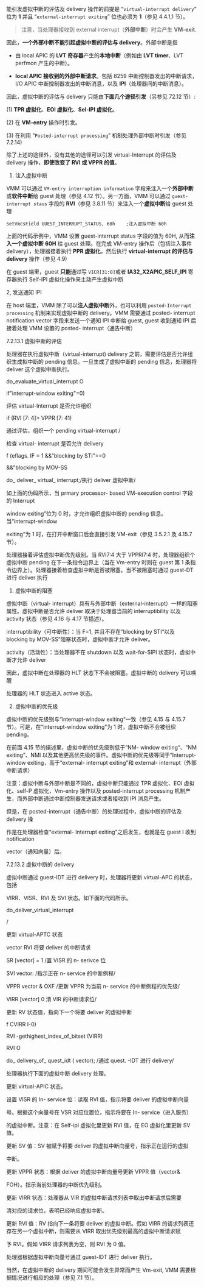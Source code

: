 
<!-- @import "[TOC]" {cmd="toc" depthFrom=1 depthTo=6 orderedList=false} -->

<!-- code_chunk_output -->



<!-- /code_chunk_output -->

能引发虚拟中断的评估及 delivery 操作的前提是 “`virtual-interrupt delivery`” 位为 **1** 并且 “`external-interrupt exiting`” 位也必须为 **1**（参见 4.4.1,1 节）。

>注意，当处理器接收到 external interrupt（**外部中断**）时会产生 **VM-exit**.

因此，**一个外部中断不能引起虚拟中断的评估与 delivery**。外部中断是指

* 由 local APIC 的 **LVT 奇存器**产生的**本地中断**（例如由 **LVT timer**、LVT perfmon 产生的中断）。

* **local APIC 接收到的外部中断请求**。包括 8259 中断控制器发出的中断请求，I/O APIC 中断控制器发出的中断消息，以及 **IPI**（处理器间的中断消息）。

因此，虚拟中断的评估与 delivery 只能由**下面几个途径引发**（另参见 72.12 节）:

(1) **TPR 虚拟化**、**EOI 虚拟化**、**Sel-IPI 虚拟化**。

(2) 在 **VM-entry** 操作时引发。

(3) 在利用 “`Posted-interrupt processing`” 机制处理外部中断时引发（参见 7.2.14)

除了上述的途径外，没有其他的途径可以引发 virtual-Interrupt 的评估及 delivery 操作，**即使改变了 RVI 或 VPPR 的值**。

1. 注入虚拟中断

VMM 可以通过 `VM-entry interruption information` 字段来注入一个**外部中断**或**软件中断**给 guest 处理（参见 4.12 节）。另一方面，VMM 可以通过 `guest-interrupt staus` 字段的 **RVI**（参见 3.8.11 节）来注入一个**虚拟中断**给 guest 处理

```
SetVmcsField GUEST_INTERRUPT_STATUS, 60h    ;注入虚拟中断 60h 
```

上面的代码示例中，VMM 设置 guest-interrupt status 字段的值为 60H, 从而**注入一个虚拟中断** **60H** 给 guest 处理。在完成 VM-entry 操作后（包括注入事件 delivery），处理器接着执行 **PPR 虚拟化**，然后执行 **virtual-interrupt 的评估与 delivery** 操作（参见 4.9)

在 guest 端里，guest **只能**通过写 `VICR[31:0]`或者 **IA32_X2APIC_SELF_IPI** 寄存器执行 Self-IPI 虚拟化操作来主动产生虚拟中断

2, 发送通知 IPI

在 host 端里，VMM 除了可以**注人虚拟中断**外，也可以利用 `posted-Interrupt processing` 机制来实现虚拟中断的 delivery。VMM 需要通过 posted- interrupt notification vector 字段来发送一个通知 IPI 中断给 guest, guest 收到通知 IPI 后接着处理 VMM 设置的 posted-  interrupt（通告中断）

7.2.13.1 虚拟中断的评估

处理器在执行虚拟中断（virtual-interrupt) delivery 之前，需要评估是否允许组织生成拟中断的 pending 信息。一旦生成了虚拟中断的 pending 信息，处理器将 deliver 这个虚拟中断执行。

 do_evaluate_virtual_interrupt O

 if"interrupt-window exiting"=0)

评估 virtual-Interrupt 是否允许组织

 if  (RVI [7: 4]> VPPR [7: 41)

通过评估，组织一个 pending virtual-interrupt
/

检查 virtual- interrupt 是否允许 delivery

 f  (eflags. IF = 1 &&"blocking by STI"==0

 &&"blocking by MOV-SS

do_ deliver_ virtual_ interrupt;/执行 deliver 虚拟中断/

如上面的伪码所示，当 prmary processor- based VM-execution control 字段的 Interrupt

 window exiting”位为 0 时，才允许组织虚拟中断的 pending 信息。当“interrupt-window

 exiting”为 1 时，在打开中断窗口后会直接引发 VM-exit（参见 3.5.2.1 及 4.15.7 节）。

处理器接着评估虛拟中断优先级别。当 RVI7:4 大于 VPPRI7:4 时，处理器组织个虚拟中断 pending 在下一条指令边界上（当在 Vm-entry 时则在 guest 第 1 条指令边界上）。处理器接着检查虚拟中断是否被阻塞，当不被阻塞时通过 guest-DT 进行 deliver 执行

1. 虚拟中断的阻塞

虚拟中断（virtual- interrupt）具有与外部中断（external-interrupt）一样的阻塞属性。虚拟中断是否允许 deliver 取决于处理器当前的 interruptibility 以及 activity 状态（参见 4.16 与 4.17 节描述）。

 interruptibility（可中断性）：当 F=1, 并且不存在“blocking by STI“以及  blocking by MOV-SS”阻塞状态时，虚拟中断才允许 deliver。

 activity（活动性）：当处理器不在 shutdown 以及 wait-for-SIPI 状态时，虚拟中断才允许 deliver

因此，虚拟中断在处理器的 HLT 状态下不会被阻塞。虚拟中断的 delivery 可以唤醒

处理器的 HLT 状态进入 active 状态。

2. 虚拟中断的优先级

虚拟中断的优先级别与“interrupt-window exiting“一致（参见 4.15 与 4.15.7 节）。可是，在“interrupt-window exiting”为 1 时，虚拟中断不会被组织 pending。

在前面 4.15 节的描述里，虚拟中断的优先级别低于“NM- window exiting“、“NM  exiting”、NMI 以及其他更高优先级的事件。虚拟中断的优先级等同于“Interrupt- window  exiting，高于“external- interrupt exiting”和 external- interrupt（外部中断请求）

注意：虚拟中断与外部中断是不同的，虚拟中断只能通过 TPR 虚拟化、EOI 虚拟化、self-P 虚拟化、Vm-entry 操作以及 posted-interrupt processing 机制产生，而外部中断通过中断控制器发送请求或者接收到 IPI 消息产生。

但是，在 posted-interrupt（通告中断）的处理过程中，虚拟中断的评估及 delivery 操

作是在处理器检查“external- Interrupt exiting”之后发生，也就是在 guest I 收到 notification

 vector（通知向量）后。

7.2.13.2 虚拟中断的 delivery

虚拟中断通过 guest-IDT 进行 delivery 时，处理器将更新 virtual-APC 的状态，包括

VIRR、VISR、RVI 及 SVI 状态。如下面的代码所示。

 do_deliver_virtual_interrupt

/

更新 virtual-APTC 状态

 vector RVI 将要 deliver 的中断请求

 SR [vector] = 1 /置 VISR 的 n- serivce 位

 SVI vector: /指示正在 n- service 的中断例程/

 VPPR vector & OXF /更新 VPPR 为当前 n- service 的中断例程的优先级/

 VIRR [vector] 0 清 VIR 的中断请求位/

更新 RV 状态值，指向下一个将要 deliver 的虚拟中断

 f CVIRR I-0)

 RVI -gethighest_index_of_bitset (VIRR)

 RVI O

do_ delivery_of_ quest_idt ( vector); /通过 quest. -IDT 进行 delivery/

处理器执行下面的虚拟中断 delivery 处理。

更新 virtual-APIC 状态。

设置 VISR 的 In- service 位：读取 RVI 值，指示将要 deliver 的虚拟中断向量

号。根据这个向量号在 VSR 对应位置位，指示将要在 In- service（进入服务）

的虚拟中断。注意：在 Self-ipi 虚拟化里更新 RVI 值，在 EO 虚拟化里更新 SV 值。

更新 SV 值：SV 被赋予将要 deliver 的虚拟中断向量号，指示正在运行的虚拟

中断。

更新 VPPR 状态：根据 deliver 的虚拟中断向量号更新 VPPR 值（vector&

FOH）。指示当前处理器的中断优先级别。

更新 VIRR 状态：处理器从 VIR 的虚拟中断请求列表中取出中断请求后需要

清对应的请求位，表明已经响应虚拟中断。

更新 RVI 值：RV 指向下一条将要 deliver 的虚拟中断。假如 VIRR 的请求列表还存在另一个虚拟中断，则需要从 VIRR 取出优先级别最高的虚拟中断请求赋

予 RVI。假如 VIRR 请求列表为空，则 RVI 为 0 值。

处理器根据虚拟中断向量号通过 guest-IDT 进行 deliver 执行。

当然，在虚拟中断的 delivery 期间可能会发生异常而产生 Vm-exit, VMM 需要根据情况进行相应的处理（参见 7.1 节）。